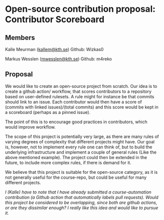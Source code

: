 # Open-source contribution proposal: Contributor Scoreboard
## Members
Kalle Meurman (kallem@kth.se) Github: Wizkas0

Markus Wesslen (mwesslen@kth.se) Github: m4reko

## Proposal
We would like to create an open-source project from scratch. Our idea is to create a github action/ workflow, 
that scores contributors to a repository based on user-defined rulesets. A rule might for instance be that 
commits should link to an issue. Each contributor would then have a score of (commits with linked issues)/(total commits) 
and this score would be kept in a scoreboard (perhaps as a pinned issue).

The point of this is to encourage good practices in contributors, which would improve workflow.

The scope of this project is potentially very large, as there are many rules of varying degrees of complexity 
that different projects might have. Our goal is, however, not to implement every rule one can think of, 
but to build the underlying infrastructure and implement a couple of general rules (Like the above mentioned example). 
The project could then be extended in the future, to include more complex rules, if there is demand for it.

We believe that this project is suitable for the open-source category, as it is not generally useful for the course-repo, 
but could be useful for many different projects.

*I (Kalle) have to note that I have already submitted a course-automation contribution (a Github action that automatically labels pull requests).
Would this project be considered to be overlapping, since both are github actions, or are they dissimilar enough? I really like this idea and would like to pursue it.*
